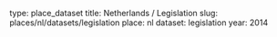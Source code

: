 type: place_dataset
title: Netherlands / Legislation
slug: places/nl/datasets/legislation
place: nl
dataset: legislation
year: 2014
